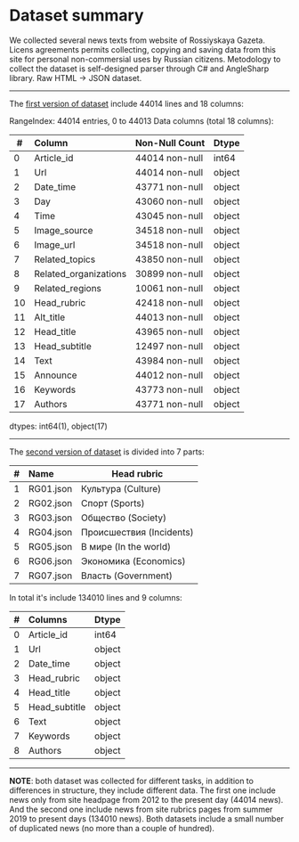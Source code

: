 # Dataset summary

We collected several news texts from website of Rossiyskaya Gazeta.
Licens agreements permits collecting, copying and saving data from this site for personal non-commersial uses by Russian citizens.
Metodology to collect the dataset is self-designed parser through C# and AngleSharp library. Raw HTML -> JSON dataset.
___

The [first version of dataset](https://drive.google.com/drive/folders/1e9yYQgkWwXM6lyocY2crDfOLJ-a7dwRp) include 44014 lines and 18 columns:

RangeIndex: 44014 entries, 0 to 44013
Data columns (total 18 columns):

| #  | Column               | Non-Null Count  | Dtype  |
| -- |:---------------------|:----------------| -------|
| 0  | Article_id           |  44014 non-null | int64  |
| 1  | Url                  |  44014 non-null | object |
| 2  | Date_time            |  43771 non-null | object |
| 3  | Day                  |  43060 non-null | object |
| 4  | Time                 |  43045 non-null | object |
| 5  | Image_source         |  34518 non-null | object |
| 6  | Image_url            |  34518 non-null | object |
| 7  | Related_topics       |  43850 non-null | object |
| 8  | Related_organizations|  30899 non-null | object |
| 9  | Related_regions      |  10061 non-null | object |
| 10 | Head_rubric          |  42418 non-null | object |
| 11 | Alt_title            |  44013 non-null | object |
| 12 | Head_title           |  43965 non-null | object |
| 13 | Head_subtitle        |  12497 non-null | object |
| 14 | Text                 |  43984 non-null | object |
| 15 | Announce             |  44012 non-null | object |
| 16 | Keywords             |  43773 non-null | object |
| 17 | Authors              |  43771 non-null | object |
dtypes: int64(1), object(17)
___

The [second version of dataset](https://drive.google.com/drive/folders/1pk67FOG2TSRXpV-KoZo5ubiUzAVymmwQ) is divided into 7 parts:

| #  | Name        | Head rubric               |
| -- |:------------| --------------------------|
| 1  | RG01.json   |   Культура (Culture)      |
| 2  | RG02.json   |   Спорт (Sports)          |
| 3  | RG03.json   |   Общество (Society)      |
| 4  | RG04.json   |   Происшествия (Incidents)|
| 5  | RG05.json   |   В мире (In the world)   |
| 6  | RG06.json   |   Экономика (Economics)   |
| 7  | RG07.json   |   Власть (Government)     |

In total it's include 134010 lines and 9 columns:

| #  | Columns       | Dtype   |
| -- |:--------------| :-------|
| 0  | Article_id    | int64   |
| 1  | Url           | object  |
| 2  | Date_time     | object  |
| 3  | Head_rubric   | object  |
| 4  | Head_title    | object  |
| 5  | Head_subtitle | object  |
| 6  | Text          | object  |
| 7  | Keywords      | object  |
| 8  | Authors       | object  |

___

**NOTE**: both dataset was collected for different tasks, in addition to differences in structure, they include different data.
The first one include news only from site headpage from 2012 to the present day (44014 news). And the second one include news from site rubrics pages from summer 2019 to present days (134010 news). Both datasets include a small number of duplicated news (no more than a couple of hundred).